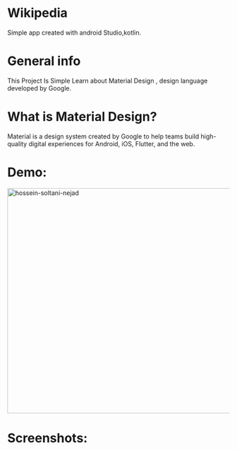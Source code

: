 # Wikipedia
Simple app created with android Studio,kotlin.

# General info
This Project Is Simple Learn about Material Design , design language developed by Google.

# What is Material Design?
Material is a design system created by Google to help teams build high-quality digital experiences for Android, iOS, Flutter, and the web.


# Demo:
<img align="center" src="https://github.com/hosseinsoltaninejad/Wikipedia/blob/main/screenshots/wikipedia.gif?raw=true" alt="hossein-soltani-nejad" height="510" width="510" />

# Screenshots:
